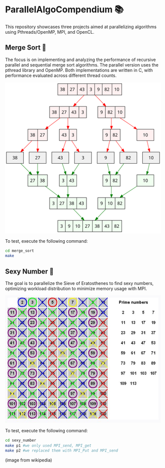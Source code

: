 # ParallelAlgoCompendium 📚

This repository showcases three projects aimed at parallelizing algorithms using Pthreads/OpenMP, MPI, and OpenCL.

## Merge Sort 🔀

The focus is on implementing and analyzing the performance of recursive parallel and sequential merge sort algorithms. The parallel version uses the pthread library and OpenMP. Both implementations are written in C, with performance evaluated across different thread counts.

![Merge Sort](./img/merge_sort.png)

To test, execute the following command:

```bash
cd merge_sort
make
```

## Sexy Number 🔢

The goal is to parallelize the Sieve of Eratosthenes to find sexy numbers, optimizing workload distribution to minimize memory usage with MPI.

![Sexy Number](./img/sexy_number.png)

To test, execute the following command:

```bash
cd sexy_number
make p1 #we only used MPI_send, MPI_get
make p2 #we replaced them with MPI_Put and MPI_send
```

(image from wikipedia)